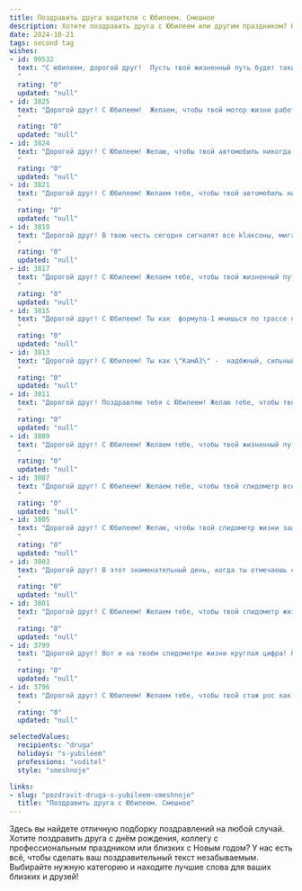 ```yaml
---
title: Поздравить друга водителя с Юбилеем. Смешное
description: Хотите поздравить друга с Юбилеем или другим праздником? Наш ИИ создаст незабываемое поздравление, а вы обязательно выделитесь среди других.  
date: 2024-10-21
tags: second tag
wishes:
- id: 99532
  text: "С юбилеем, дорогой друг!  Пусть твой жизненный путь будет таким же прямым, как автобан, а попутчики – всегда приветливыми и нетрезвыми (шутка, конечно, главное, чтобы не за рулём!).  Желаю тебе море километров без пробок,  полных баков бензина и…  ну, ты понял,  всего самого лучшего!  С днём рождения, асфальтовый король!
  "
  rating: "0"
  updated: "null"
- id: 3825
  text: "Дорогой друг! С Юбилеем!  Желаем, чтобы твой мотор жизни работал как часы, а топливом для него служили счастье, здоровье и оптимизм. Пусть дороги твоей жизни будут гладкими, как автобан, без ям, выбоин и сотрудников ГИБДД! А ещё желаем, чтобы пассажирами по жизни всегда были верные друзья и самые близкие люди!
  "
  rating: "0"
  updated: "null"
- id: 3824
  text: "Дорогой друг! С Юбилеем! Желаю, чтобы твой автомобиль никогда не знал пробок и всегда был заправлен под завязку, как и ты оптимизмом и позитивом! Пусть дороги жизни будут ровными и гладкими, а гаишники всегда смотрят сквозь пальцы! С праздником!
  "
  rating: "0"
  updated: "null"
- id: 3821
  text: "Дорогой друг! С Юбилеем! Желаем тебе, чтобы твой автомобиль никогда не знал усталости, бензобак не ведал пустоты, а гаишники приветствовали тебя взмахом жезла, желая счастливого пути! Пусть дороги будут гладкими, как шелковая скатерть, а попутчики - веселыми, как оркестр баянистов! Мчи к своим мечтам на всех парах и не забывай сигналить от счастья!
  "
  rating: "0"
  updated: "null"
- id: 3819
  text: "Дорогой друг! В твою честь сегодня сигналят все klaксоны, мигают фары и ревут двигатели!  Ведь не каждый день у человека, который проехал полжизни, случается такой юбилей! Желаем тебе, чтобы твой мотор работал как часы, бензин был всегда доступен, а дороги – ровными и интересными. Зеленого света во всех начинаниях и приятных попутчиков на твоем жизненном пути!
  "
  rating: "0"
  updated: "null"
- id: 3817
  text: "Дорогой друг! С Юбилеем! Желаем тебе, чтобы твой жизненный путь был таким же ровным и гладким, как свежеасфальтированная трасса, без ям, колдобин и гаишников! Чтобы мотор твоей жизни работал без перебоев и остановок, всегда был полон энергии и заправлялся только качественным топливом – счастьем, удачей и любовью! Зеленого света на всех поворотах судьбы и приятных попутчиков!
  "
  rating: "0"
  updated: "null"
- id: 3815
  text: "Дорогой друг! С Юбилеем! Ты как  формула-1 мчишься по трассе жизни, мастерски обгоняя конкурентов и не замечая дорожных знаков.  Желаем тебе, чтобы бак твоей жизни всегда был полон высокооктанового счастья, мотор работал без перебоев, а навигатор прокладывал маршруты только к успеху и процветанию! С праздником!
  "
  rating: "0"
  updated: "null"
- id: 3813
  text: "Дорогой друг! С Юбилеем! Ты как \"КамАЗ\" -  надёжный, сильный и с большим пробегом! Желаем, чтобы твой мотор работал как часы, а тормоза подводили только в объятиях любимой! Зелёного света на дороге жизни и ни одного гаишника на пути!
  "
  rating: "0"
  updated: "null"
- id: 3811
  text: "Дорогой друг! Поздравляю тебя с Юбилеем! Желаю тебе, чтобы твой железный конь никогда не хандрил, бензин был дешевле борща, а гаишники приветствовали тебя улыбкой и подмигиванием! Зеленого света на твоем пути и комфортных пассажиров!
  "
  rating: "0"
  updated: "null"
- id: 3809
  text: "Дорогой друг! С Юбилеем! Желаем тебе, чтобы твой жизненный путь был ровнее автобана, а не проселочной дороги, чтобы ГАИшники останавливали только для того, чтобы подвезти, а бензин лился рекой и желательно бесплатно!  Пусть твой мотор работает как часы, а в гараже всегда найдется место для новой \"ласточки\"!
  "
  rating: "0"
  updated: "null"
- id: 3807
  text: "Дорогой друг! С Юбилеем! Желаем тебе, чтобы твой спидометр всегда показывал желанную скорость, а дорожная инспекция встречалась только в добром расположении духа. Пусть на твоём жизненном пути не будет ям и колдобин, а только ровные и широкие трассы, ведущие к счастью и успеху! Зелёного света во всех начинаниях и полного бака позитива!
  "
  rating: "0"
  updated: "null"
- id: 3805
  text: "Дорогой друг! С Юбилеем! Желаю, чтобы твой спидометр жизни зашкаливал от счастья, а навигатор судьбы всегда прокладывал маршрут к успеху, минуя ямы печали и пробки разочарования. Зеленого света на всех жизненных перекрестках и полного бака здоровья!
  "
  rating: "0"
  updated: "null"
- id: 3803
  text: "Дорогой друг! В этот знаменательный день, когда ты отмечаешь свой юбилей, хотим пожелать тебе, чтобы твой жизненный путь был таким же гладким, как свежеуложенный асфальт, без выбоин и колдобин! Пусть зеленый свет твоей удачи всегда горит ярко, а гаишники тормозят только для того, чтобы взять автограф! С праздником, наш Шумахер!
  "
  rating: "0"
  updated: "null"
- id: 3801
  text: "Дорогой друг! С Юбилеем! Желаем тебе, чтобы твой спидометр жизни крутился только в сторону увеличения километров счастья, а не штрафов ГИБДД! Чтобы на твоей дороге жизни не встречались ни пробки, ни ямы, а только зелёный свет и попутный ветер! С праздником, наш дорогой Шумахер!
  "
  rating: "0"
  updated: "null"
- id: 3799
  text: "Дорогой друг! Вот и на твоём спидометре жизни круглая цифра! Желаем, чтобы твой мотор ещё долго работал без ремонтов и остановок, жизнь была наполнена драйвом и позитивом, а на твоём пути встречались только зелёные светофоры и ровные дороги! С юбилеем!
  "
  rating: "0"
  updated: "null"
- id: 3796
  text: "Дорогой друг! С Юбилеем! Желаем тебе, чтобы твой стаж рос как на дрожжах, а штрафы наоборот, уменьшались в геометрической прогрессии! Чтобы дороги были ровными, как скатерть-самобранка, а гаишники встречались только на открытках! Зеленого света по жизни и ни гвоздя, ни жезла!
  "
  rating: "0"
  updated: "null"

selectedValues:
  recipients: "druga"
  holidays: "s-yubileem"
  professions: "voditel"
  style: "smeshnoje"

links:
- slug: "pozdravit-druga-s-yubileem-smeshnoje"
  title: "Поздравить друга с Юбилеем. Смешное"
---
```


Здесь вы найдете отличную подборку поздравлений на любой случай.
Хотите поздравить друга с днём рождения, коллегу с профессиональным праздником или близких с Новым годом? У нас есть всё, чтобы сделать ваш поздравительный текст незабываемым. Выбирайте нужную категорию и находите лучшие слова для ваших близких и друзей!
